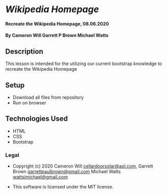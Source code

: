 # _Wikipedia Homepage_

#### Recreate the Wikipedia Homepage, 08.06.2020

#### By Cameron Will Garrett P Brown Michael Watts

## Description

This lesson is intended for the utilizing our current bootstrap knowledge to recreate the Wikipedia Homepage

## Setup

* Download all files from repository
* Run on browser

## Technologies Used

* HTML
* CSS
* Bootstrap

### Legal

* Copyright (c) 2020 Cameron Will <cellardoorsolar@aol.com>, Garrett Brown <garrettpaulbrown@gmail.com> Michael Watts <wattsjmichael@gmail.com>

* This software is licensed under the MIT license.